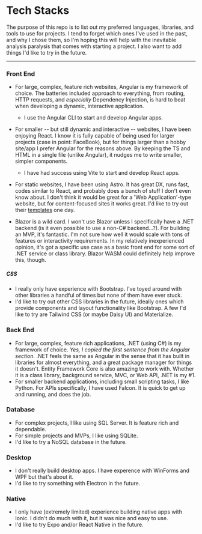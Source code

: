 # Tech Stacks
The purpose of this repo is to list out my preferred languages, libraries, and tools to use for projects. I tend to forget which ones I've used in the past, and  why I chose them, so I'm hoping this will help with the inevitable analysis paralysis that comes with starting a project. I also want to add things I'd like to try in the future.

---

### Front End

 - For large, complex, feature rich websites, Angular is my framework of choice. The batteries included approach to everything, from routing, HTTP requests, and *especially* Dependency Injection, is hard to beat when developing a dynamic, interactive application.
   - I use the Angular CLI to start and develop Angular apps.

 - For smaller -- but still dynamic and interactive -- websites, I have been enjoying React. I know it is fully capable of being used for larger projects (case in point: FaceBook), but for things larger than a hobby site/app I prefer Angular for the reasons above. By keeping the TS and HTML in a single file (unlike Angular), it nudges me to write smaller, simpler components.
   - I have had success using Vite to start and develop React apps.

 - For static websites, I have been using Astro. It has great DX, runs fast, codes similar to React, and probably does a bunch of stuff I don't even know about. I don't think it would be great for a 'Web Application'-type website, but for content-focused sites it works great. I'd like to try out their [templates](https://github.com/withastro/astro/tree/main/examples) one day.

 - Blazor is a wild card. I won't use Blazor unless I specifically have a .NET backend (is it even possible to use a non-C# backend...?). For building an MVP, it's fantastic. I'm not sure how well it would scale with tons of features or interactivity requirements. In my relatively inexperienced opinion, it's got a specific use case as a basic front end for some sort of .NET service or class library. Blazor WASM could definitely help improve this, though.

##### CSS
- I really only have experience with Bootstrap. I've toyed around with other libraries a handful of times but none of them have ever stuck.
- I'd like to try out other CSS libraries in the future, ideally ones which provide components and layout functionality like Bootstrap. A few I'd like to try are Tailwind CSS (or maybe Daisy UI) and Materialize.

### Back End
- For large, complex, feature rich applications, .NET (using C#) is my framework of choice. *Yes, I copied the first sentence from the Angular section.* .NET feels the same as Angular in the sense that it has built in libraries for almost everything, and a great package manager for things it doesn't. Entity Framework Core is also amazing to work with. Whether it is a class library, background service, MVC, or Web API, .NET is my #1.
- For smaller backend applications, including small scripting tasks, I like Python. For APIs specifically, I have used Falcon. It is quick to get up and running, and does the job.

### Database
- For complex projects, I like using SQL Server. It is feature rich and dependable.
- For simple projects and MVPs, I like using SQLite.
- I'd like to try a NoSQL database in the future.

### Desktop
- I don't really build desktop apps. I have experence with WinForms and WPF but that's about it.
- I'd like to try something with Electron in the future.

### Native
- I only have (extremely limited) experience building native apps with Ionic. I didn't do much with it, but it was nice and easy to use.
- I'd like to try Expo and/or React Native in the future.
